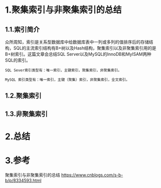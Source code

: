 # 1.聚集索引与非聚集索引的总结 
## 1.1.索引简介
众所周知，索引是关系型数据库中给数据库表中一列或多列的值排序后的存储结构，SQL的主流索引结构有B+树以及Hash结构，聚集索引以及非聚集索引用的是B+树索引。这篇文章会总结SQL Server以及MySQL的InnoDB和MyISAM两种SQL的索引。


```
SQL Sever索引类型有：唯一索引，主键索引，聚集索引，非聚集索引。

MySQL 索引类型有：唯一索引，主键（聚集）索引，非聚集索引，全文索引。
```

## 1.2.聚集索引
## 1.3.非聚集索引

# 2.总结
# 3.参考
聚集索引与非聚集索引的总结
https://www.cnblogs.com/s-b-b/p/8334593.html



